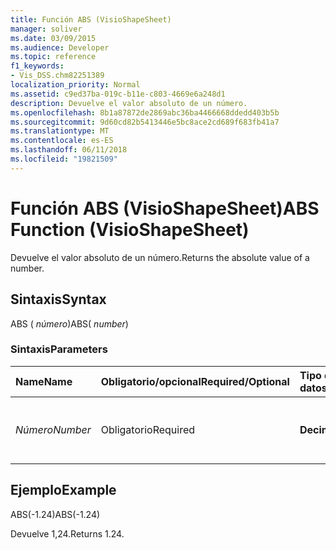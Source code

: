 ```yaml
---
title: Función ABS (VisioShapeSheet)
manager: soliver
ms.date: 03/09/2015
ms.audience: Developer
ms.topic: reference
f1_keywords:
- Vis_DSS.chm82251389
localization_priority: Normal
ms.assetid: c9ed37ba-019c-b11e-c803-4669e6a248d1
description: Devuelve el valor absoluto de un número.
ms.openlocfilehash: 8b1a87872de2869abc36ba4466668ddedd403b5b
ms.sourcegitcommit: 9d60cd82b5413446e5bc8ace2cd689f683fb41a7
ms.translationtype: MT
ms.contentlocale: es-ES
ms.lasthandoff: 06/11/2018
ms.locfileid: "19821509"
---
```

# <a name="abs-function-visioshapesheet"></a><span data-ttu-id="a3c21-103">Función ABS (VisioShapeSheet)</span><span class="sxs-lookup"><span data-stu-id="a3c21-103">ABS Function (VisioShapeSheet)</span></span>

<span data-ttu-id="a3c21-104">Devuelve el valor absoluto de un número.</span><span class="sxs-lookup"><span data-stu-id="a3c21-104">Returns the absolute value of a number.</span></span>
  
## <a name="syntax"></a><span data-ttu-id="a3c21-105">Sintaxis</span><span class="sxs-lookup"><span data-stu-id="a3c21-105">Syntax</span></span>

<span data-ttu-id="a3c21-106">ABS ( *número*)</span><span class="sxs-lookup"><span data-stu-id="a3c21-106">ABS( *number*)</span></span> 
  
### <a name="parameters"></a><span data-ttu-id="a3c21-107">Sintaxis</span><span class="sxs-lookup"><span data-stu-id="a3c21-107">Parameters</span></span>

|<span data-ttu-id="a3c21-108">**Name**</span><span class="sxs-lookup"><span data-stu-id="a3c21-108">**Name**</span></span>|<span data-ttu-id="a3c21-109">**Obligatorio/opcional**</span><span class="sxs-lookup"><span data-stu-id="a3c21-109">**Required/Optional**</span></span>|<span data-ttu-id="a3c21-110">**Tipo de datos**</span><span class="sxs-lookup"><span data-stu-id="a3c21-110">**Data Type**</span></span>|<span data-ttu-id="a3c21-111">**Descripción**</span><span class="sxs-lookup"><span data-stu-id="a3c21-111">**Description**</span></span>|
|:-----|:-----|:-----|:-----|
| <span data-ttu-id="a3c21-112">_Número_</span><span class="sxs-lookup"><span data-stu-id="a3c21-112">_Number_</span></span> <br/> |<span data-ttu-id="a3c21-113">Obligatorio</span><span class="sxs-lookup"><span data-stu-id="a3c21-113">Required</span></span>  <br/> |<span data-ttu-id="a3c21-114">**Decimal**</span><span class="sxs-lookup"><span data-stu-id="a3c21-114">**Decimal**</span></span> <br/> |<span data-ttu-id="a3c21-115">El número cuyo valor absoluto desea encontrar.</span><span class="sxs-lookup"><span data-stu-id="a3c21-115">The number whose absolute value you want to find.</span></span>  <br/> |
   
## <a name="example"></a><span data-ttu-id="a3c21-116">Ejemplo</span><span class="sxs-lookup"><span data-stu-id="a3c21-116">Example</span></span>

<span data-ttu-id="a3c21-117">ABS(-1.24)</span><span class="sxs-lookup"><span data-stu-id="a3c21-117">ABS(-1.24)</span></span> 
  
<span data-ttu-id="a3c21-118">Devuelve 1,24.</span><span class="sxs-lookup"><span data-stu-id="a3c21-118">Returns 1.24.</span></span>
  

